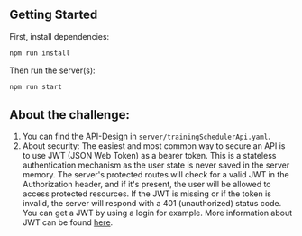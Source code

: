 ## Getting Started

First, install dependencies:
```bash
npm run install
```

Then run the server(s):

```bash
npm run start
```

## About the challenge:
1. You can find the API-Design in `server/trainingSchedulerApi.yaml`.
2. About security: The easiest and most common way to secure an API is to use JWT (JSON Web Token) as a bearer token. This is a stateless authentication mechanism as the user state is never saved in the server memory. The server's protected routes will check for a valid JWT in the Authorization header, and if it's present, the user will be allowed to access protected resources. If the JWT is missing or if the token is invalid, the server will respond with a 401 (unauthorized) status code. You can get a JWT by using a login for example. More information about JWT can be found [here](https://jwt.io/introduction/).